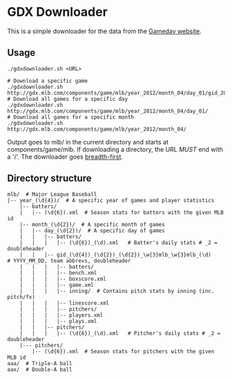 GDX Downloader
==============

This is a simple downloader for the data from the
[Gameday website](http://gdx.mlb.com/components/game/mlb/).


Usage
-----

    ./gdxdownloader.sh <URL>

    # Download a specific game
    ./gdxdownloader.sh http://gdx.mlb.com/components/game/mlb/year_2012/month_04/day_01/gid_2012_04_01_nyamlb_miamlb_1/
    # Download all games for a specific day
    ./gdxdownloader.sh http://gdx.mlb.com/components/game/mlb/year_2012/month_04/day_01/
    # Download all games for a specific month
    ./gdxdownloader.sh http://gdx.mlb.com/components/game/mlb/year_2012/month_04/

Output goes to mlb/ in the current directory and starts at components/game/mlb.
If downloading a directory, the URL *MUST* end with a '/'. The downloader
goes [breadth-first](https://en.wikipedia.org/wiki/Breadth-first_search).


Directory structure
-------------------

    mlb/  # Major League Baseball
    |-- year_(\d{4})/  # A specific year of games and player statistics
        |-- batters/
        |   |-- (\d{6}).xml  # Season stats for batters with the given MLB id
        |-- month_(\d{2})/  # A specific month of games
        |   |-- day_(\d{2})/  # A specific day of games
        |   |   |-- batters/
        |   |   |   |-- (\d{6})_(\d).xml   # Batter's daily stats # _2 = doubleheader
        |   |   |-- gid_(\d{4})_(\d{2})_(\d{2})_\w{3}mlb_\w{3}mlb_(\d)    # YYYY_MM_DD, team abbrevs, doubleheader
        |   |   |   |-- batters/
        |   |   |   |-- bench.xml
        |   |   |   |-- boxscore.xml
        |   |   |   |-- game.xml
        |   |   |   |-- inning/  # Contains pitch stats by inning (inc. pitch/fx)
        |   |   |   |-- linescore.xml
        |   |   |   |-- pitchers/
        |   |   |   |-- players.xml
        |   |   |   |-- plays.xml
        |   |   |-- pitchers/
        |   |   |   |-- (\d{6})_(\d).xml   # Pitcher's daily stats # _2 = doubleheader
        |--- pitchers/
            |-- (\d{6}).xml  # Season stats for pitchers with the given MLB id
    aaa/  # Triple-A ball
    aax/  # Double-A ball
